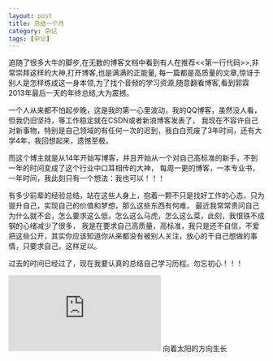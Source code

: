 ```yaml
---
layout: post 
title: 总结一个月
category: 杂记
tags: [杂记] 
---
```



追随了很多大牛的脚步,在无数的博客文档中看到有人在推荐<<第一行代码>>,非常崇拜这样的大神,打开博客,也是满满的正能量,
每一篇都是高质量的文章,惊讶于别人是怎样练成这一身本领,为了找个音频的学习资源,随意翻看博客,看到郭霖2013年最后一天的年终总结,大为震撼。      

一个人从来都不怕起步晚，这是我的第一心里波动，我的QQ博客，虽然没人看，但我仍旧坚持，等工作稳定就在CSDN或者新浪博客发表了，
我现在不容许自己对新事物，特别是自己领域的有任何一次的迟到，我白白荒废了3年时间，还有大学4年，我回想起来，遗憾至极。  

而这个博主就是从14年开始写博客，并且开始从一个对自己高标准的新手，不到一年的时间变成了这个行业中口耳相传的大神，
每周一更的博客，一本专业书，一年时间，我此刻只有一个想法：我也可以！！！  

有多少前辈的经验总结，站在这些人身上，抱着一颗不只是找好工作的心态，只为提升自己，实现自己的价值和梦想，那么这些东西有何难，
最近我常常责问自己为什么就不会，怎么要求这么低，怎么这么马虎，怎么这么菜，此刻，我恨铁不成钢的心绪减少了很多，
我是在要求自己高质量，高标准，我只是还不自信，不爱把这些公开，其实你应该知道你从来都没有被别人关注，放心的干自己想做的事情，只要求自己，这样足以。  

过去的时间已经过了，现在我要认真的总结自己学习历程。勿忘初心！！！
	

![image](http://photo.blog.sina.com.cn/showpic.html#blogid=&url=http://album.sina.com.cn/pic/002VvDDRzy72UpOZcwP3b)
向着太阳的方向生长

